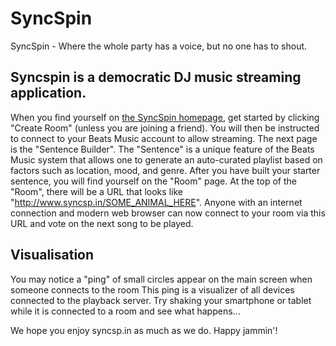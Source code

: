 SyncSpin
========
SyncSpin - Where the whole party has a voice, but no one has to shout.

Syncspin is a democratic DJ music streaming application.
---------------
When you find yourself on [the SyncSpin homepage](http://www.syncsp.in/), get started by clicking "Create Room" (unless you are joining a friend).
You will then be instructed to connect to your Beats Music account to allow streaming.
The next page is the "Sentence Builder". The "Sentence" is a unique feature of the Beats Music system that allows one to generate an auto-curated playlist based on factors such as location, mood, and genre.
After you have built your starter sentence, you will find yourself on the "Room" page.
At the top of the "Room", there will be a URL that looks like "http://www.syncsp.in/SOME_ANIMAL_HERE". Anyone with an internet connection and modern web browser can now connect to your room via this URL and vote on the next song to be played.


Visualisation
---------------
You may notice a "ping" of small circles appear on the main screen when someone connects to the room
This ping is a visualizer of all devices connected to the playback server.
Try shaking your smartphone or tablet while it is connected to a room and see what happens...

We hope you enjoy syncsp.in as much as we do. Happy jammin'!
